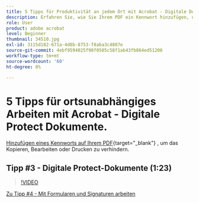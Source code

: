 ```yaml
---
title: 5 Tipps für Produktivität an jedem Ort mit Acrobat - Digitale Dokumente zu Protect
description: Erfahren Sie, wie Sie Ihrem PDF ein Kennwort hinzufügen, um das Kopieren, Bearbeiten oder Drucken zu verhindern
role: User
product: adobe acrobat
level: Beginner
thumbnail: 34510.jpg
exl-id: 3115d182-671a-4d8b-8753-f8aba3c4807e
source-git-commit: 4ebf9594025f98f0505c58f1ab43fb864ed51206
workflow-type: tm+mt
source-wordcount: '60'
ht-degree: 8%

---
```


# 5 Tipps für ortsunabhängiges Arbeiten mit Acrobat - Digitale Protect Dokumente.

[Hinzufügen eines Kennworts auf Ihrem PDF](https://www.adobe.com/de/acrobat/online/password-protect-pdf.html){target="_blank"}  , um das Kopieren, Bearbeiten oder Drucken zu verhindern.

## Tipp #3 - Digitale Protect-Dokumente (1:23)

>[!VIDEO](https://video.tv.adobe.com/v/34510?quality=12&learn=on&hidetitle=true)

[Zu Tipp #4 - Mit Formularen und Signaturen arbeiten](work-with-forms-and-signatures.md)